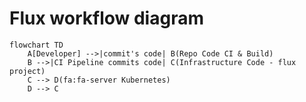 # Flux workflow diagram

```mermaid
flowchart TD
    A[Developer] -->|commit's code| B(Repo Code CI & Build)
    B -->|CI Pipeline commits code| C(Infrastructure Code - flux project)
    C --> D(fa:fa-server Kubernetes)
    D --> C
```
